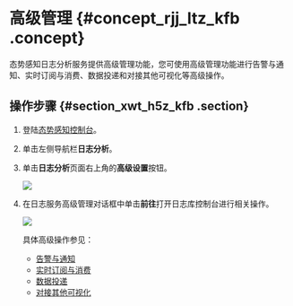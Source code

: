 # 高级管理 {#concept_rjj_ltz_kfb .concept}

态势感知日志分析服务提供高级管理功能，您可使用高级管理功能进行告警与通知、实时订阅与消费、数据投递和对接其他可视化等高级操作。

## 操作步骤 {#section_xwt_h5z_kfb .section}

1.  登陆[态势感知控制台](https://yundunnext-pre.console.aliyun.com/?spm=5176.2020520001.1011.3.50eb4bd3athqvP&p=sas#/sas/overviews)。
2.  单击左侧导航栏**日志分析**。
3.  单击**日志分析**页面右上角的**高级设置**按钮。

    ![](http://static-aliyun-doc.oss-cn-hangzhou.aliyuncs.com/assets/img/23601/153927498913596_zh-CN.png)

4.  在日志服务高级管理对话框中单击**前往**打开日志库控制台进行相关操作。

    ![](http://static-aliyun-doc.oss-cn-hangzhou.aliyuncs.com/assets/img/23601/153927498913597_zh-CN.png)

    具体高级操作参见：

    -   [告警与通知](https://help.aliyun.com/document_detail/91784.html)
    -   [实时订阅与消费](https://help.aliyun.com/document_detail/28997.html)
    -   [数据投递](https://help.aliyun.com/document_detail/43724.html)
    -   [对接其他可视化](https://help.aliyun.com/document_detail/60952.html)

